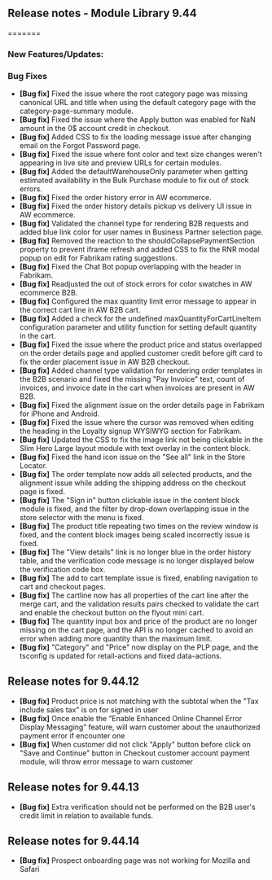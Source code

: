 ## Release notes - Module Library 9.44
=======

### New Features/Updates:


### Bug Fixes

* **[Bug fix]**  Fixed the issue where the root category page was missing canonical URL and title when using the default category page with the category-page-summary module.
* **[Bug fix]**  Fixed the issue where the Apply button was enabled for NaN amount in the 0$ account credit in checkout.
* **[Bug fix]**  Added CSS to fix the loading message issue after changing email on the Forgot Password page.
* **[Bug fix]**  Fixed the issue where font color and text size changes weren't appearing in live site and preview URLs for certain modules.
* **[Bug fix]**  Added the defaultWarehouseOnly parameter when getting estimated availability in the Bulk Purchase module to fix out of stock errors.
* **[Bug fix]**  Fixed the order history error in AW ecommerce.
* **[Bug fix]**  Fixed the order history details pickup vs delivery UI issue in AW ecommerce.
* **[Bug fix]**  Validated the channel type for rendering B2B requests and added blue link color for user names in Business Partner selection page.
* **[Bug fix]**  Removed the reaction to the shouldCollapsePaymentSection property to prevent iframe refresh and added CSS to fix the RNR modal popup on edit for Fabrikam rating suggestions.
* **[Bug fix]**  Fixed the Chat Bot popup overlapping with the header in Fabrikam.
* **[Bug fix]**  Readjusted the out of stock errors for color swatches in AW ecommerce B2B.
* **[Bug fix]**  Configured the max quantity limit error message to appear in the correct cart line in AW B2B cart.
* **[Bug fix]**  Added a check for the undefined maxQuantityForCartLineItem configuration parameter and utility function for setting default quantity in the cart.
* **[Bug fix]**  Fixed the issue where the product price and status overlapped on the order details page and applied customer credit before gift card to fix the order placement issue in AW B2B checkout.
* **[Bug fix]**  Added channel type validation for rendering order templates in the B2B scenario and fixed the missing "Pay Invoice" text, count of invoices, and invoice date in the cart when invoices are present in AW B2B.
* **[Bug fix]**  Fixed the alignment issue on the order details page in Fabrikam for iPhone and Android.
* **[Bug fix]**  Fixed the issue where the cursor was removed when editing the heading in the Loyalty signup WYSIWYG section for Fabrikam.
* **[Bug fix]**  Updated the CSS to fix the image link not being clickable in the Slim Hero Large layout module with text overlay in the content block.
* **[Bug fix]**  Fixed the hand icon issue on the "See all" link in the Store Locator.
* **[Bug fix]**  The order template now adds all selected products, and the alignment issue while adding the shipping address on the checkout page is fixed.
* **[Bug fix]**  The "Sign in" button clickable issue in the content block module is fixed, and the filter by drop-down overlapping issue in the store selector with the menu is fixed.
* **[Bug fix]**  The product title repeating two times on the review window is fixed, and the content block images being scaled incorrectly issue is fixed.
* **[Bug fix]**  The "View details" link is no longer blue in the order history table, and the verification code message is no longer displayed below the verification code box.
* **[Bug fix]**  The add to cart template issue is fixed, enabling navigation to cart and checkout pages.
* **[Bug fix]**  The cartline now has all properties of the cart line after the merge cart, and the validation results pairs checked to validate the cart and enable the checkout button on the flyout mini cart.
* **[Bug fix]**  The quantity input box and price of the product are no longer missing on the cart page, and the API is no longer cached to avoid an error when adding more quantity than the maximum limit.
* **[Bug fix]**  "Category" and "Price" now display on the PLP page, and the tsconfig is updated for retail-actions and fixed data-actions.

## Release notes for 9.44.12

* **[Bug fix]**  Product price is not matching with the subtotal when the "Tax include sales tax" is on for signed in user
* **[Bug fix]**  Once enable the “Enable Enhanced Online Channel Error Display Messaging” feature, will warn customer about the unauthorized payment error if encounter one
* **[Bug fix]**  When customer did not click "Apply" button before click on "Save and Continue" button in Checkout customer account payment module, will throw error message to warn customer

## Release notes for 9.44.13

* **[Bug fix]**  Extra verification should not be performed on the B2B user's credit limit in relation to available funds.

## Release notes for 9.44.14

* **[Bug fix]**  Prospect onboarding page was not working for Mozilla and Safari
